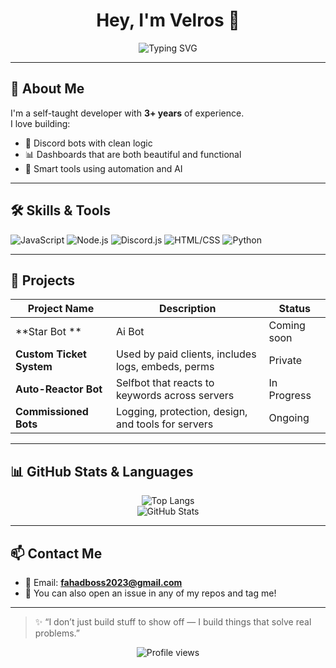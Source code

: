  <h1 align="center">Hey, I'm Velros 👋</h1>

<p align="center">
  <img src="https://readme-typing-svg.demolab.com?font=JetBrains+Mono&size=22&pause=1000&color=00FFC6&center=true&vCenter=true&width=500&lines=Full-Stack+Developer;Discord.js+Expert+v13%2Fv14;Building+Smart+Bots+%26+Dashboards;AI+%2B+Automation+Fan" alt="Typing SVG" />
</p>

---

## 🧠 About Me

I'm a self-taught developer with **3+ years** of experience.  
I love building:
- 🤖 Discord bots with clean logic
- 📊 Dashboards that are both beautiful and functional
- 🧠 Smart tools using automation and AI


---

## 🛠️ Skills & Tools

![JavaScript](https://img.shields.io/badge/JavaScript-100%25-F7DF1E?style=for-the-badge&logo=javascript&logoColor=black)
![Node.js](https://img.shields.io/badge/Node.js-90%25-339933?style=for-the-badge&logo=node.js&logoColor=white)
![Discord.js](https://img.shields.io/badge/Discord.js-95%25-7289DA?style=for-the-badge&logo=discord&logoColor=white)
![HTML/CSS](https://img.shields.io/badge/HTML%2FCSS-80%25-E34F26?style=for-the-badge&logo=html5&logoColor=white)
![Python](https://img.shields.io/badge/Python-60%25-3776AB?style=for-the-badge&logo=python&logoColor=white)

---

## 🚀 Projects

| Project Name | Description | Status |
|--------------|-------------|--------|
| **Star Bot ** | Ai Bot | Coming soon |
| **Custom Ticket System** | Used by paid clients, includes logs, embeds, perms | Private |
| **Auto-Reactor Bot** | Selfbot that reacts to keywords across servers | In Progress |
| **Commissioned Bots** | Logging, protection, design, and tools for servers | Ongoing |

---

## 📊 GitHub Stats & Languages

<p align="center">
  <img src="https://github-readme-stats.vercel.app/api/top-langs/?username=Velrosy&layout=compact&theme=react" alt="Top Langs"/>
  <br />
  <img src="https://github-readme-stats.vercel.app/api?username=Velrosy&show_icons=true&theme=react" alt="GitHub Stats"/>
</p>

---

## 📫 Contact Me

- 📧 Email: **fahadboss2023@gmail.com**
- 🧠 You can also open an issue in any of my repos and tag me!

---

> ✨ “I don’t just build stuff to show off — I build things that solve real problems.”

<p align="center">
  <img src="https://komarev.com/ghpvc/?username=Velrosy&label=Profile+Views&color=00FFC6&style=flat" alt="Profile views" />
</p>

